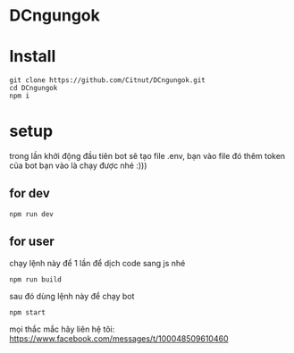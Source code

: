 # DCngungok

# Install

```
git clone https://github.com/Citnut/DCngungok.git
cd DCngungok
npm i
```

# setup 

trong lần khởi động đầu tiên bot sẽ tạo file .env, bạn vào file đó thêm token của bot bạn vào là chạy được nhé :)))

## for dev

```
npm run dev
```

## for user

chạy lệnh này để 1 lần để dịch code sang js nhé

```
npm run build
```

sau đó dùng lệnh này để chạy bot

```
npm start
```

mọi thắc mắc hãy liên hệ tôi: https://www.facebook.com/messages/t/100048509610460
